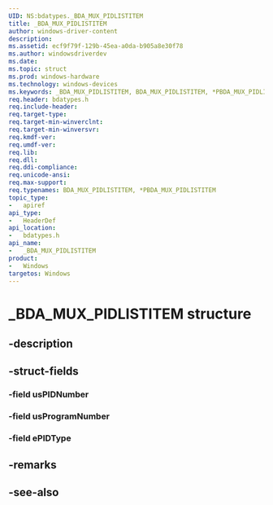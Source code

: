 ```yaml
---
UID: NS:bdatypes._BDA_MUX_PIDLISTITEM
title: _BDA_MUX_PIDLISTITEM
author: windows-driver-content
description: 
ms.assetid: ecf9f79f-129b-45ea-a0da-b905a8e30f78
ms.author: windowsdriverdev
ms.date: 
ms.topic: struct
ms.prod: windows-hardware
ms.technology: windows-devices
ms.keywords: _BDA_MUX_PIDLISTITEM, BDA_MUX_PIDLISTITEM, *PBDA_MUX_PIDLISTITEM, 
req.header: bdatypes.h
req.include-header:
req.target-type:
req.target-min-winverclnt:
req.target-min-winversvr:
req.kmdf-ver:
req.umdf-ver:
req.lib:
req.dll:
req.ddi-compliance:
req.unicode-ansi:
req.max-support:
req.typenames: BDA_MUX_PIDLISTITEM, *PBDA_MUX_PIDLISTITEM
topic_type: 
-	apiref
api_type: 
-	HeaderDef
api_location: 
-	bdatypes.h
api_name: 
-	_BDA_MUX_PIDLISTITEM
product:
-   Windows
targetos: Windows
---
```


# _BDA_MUX_PIDLISTITEM structure

## -description


## -struct-fields

### -field usPIDNumber
 
### -field usProgramNumber
 
### -field ePIDType
 

## -remarks

## -see-also